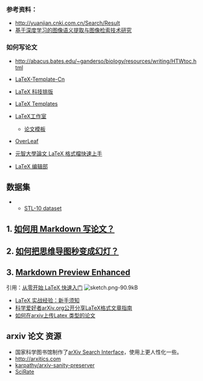 
### 参考资料：
- http://yuanjian.cnki.com.cn/Search/Result
- [基于深度学习的图像语义提取与图像检索技术研究](http://cdmd.cnki.com.cn/Article/CDMD-10255-1016707648.htm)

### 如何写论文

- http://abacus.bates.edu/~ganderso/biology/resources/writing/HTWtoc.html

- [LaTeX-Template-Cn](https://github.com/DeathKing/LaTeX-Template-Cn)
- [LaTeX 科技排版](http://math.ecnu.edu.cn/~latex/)
- [LaTeX Templates](http://www.latextemplates.com/)
- [LaTeX工作室](http://www.latexstudio.net/)
    - [论文模板](http://www.latexstudio.net/archives/category/latex-templates/thesis-template)
- [OverLeaf](https://www.overleaf.com/latex/templates/)

- [元智大學論文 LaTeX 格式檔快速上手](http://exciton.eo.yzu.edu.tw/~lab/latex/howto_yzu_thesis.html)
- [ LaTeX 编辑部](http://www.latexstudio.net/hulatex/tutorial/ChineseBase.htm)

## 数据集
- - [STL-10 dataset](http://cs.stanford.edu/~acoates/stl10/)

## 1. [如何用 Markdown 写论文？](https://zhuanlan.zhihu.com/p/31690364?edition=yidianzixun&utm_source=yidianzixun&yidian_docid=0HqVqEJV&yidian_s=9&yidian_appid=yidian)

## 2. [如何把思维导图秒变成幻灯？](https://www.jianshu.com/p/f274cad20914)

## 3. [Markdown Preview Enhanced](https://shd101wyy.github.io/markdown-preview-enhanced/#/zh-cn/)

引用：[从零开始 LaTeX 快速入门](http://liuchengxu.org/blog-cn/posts/quick-latex/)
![sketch.png-90.9kB](http://static.zybuluo.com/xinet/2pbqsb76nsqtrkqn5gx9wrmd/sketch.png)

- [LaTeX 实战经验：新手须知](http://blog.csdn.net/simple_the_best/article/details/51244631)
- [科学爱好者arXiv.org公开分享LaTeX格式文章指南](http://blog.csdn.net/stereohomology/article/details/37657027)
- [如何在arxiv上传Latex 类型的论文](http://blog.csdn.net/chen_li_yan/article/details/78378969)

## arxiv 论文 资源
- 国家科学图书馆制作了[arXiv Search Interface](http://arxivsi.las.ac.cn/home.htm?locale=zh_CN)，使用上更人性化一些。
- http://arxitics.com
- [karpathy/arxiv-sanity-preserver](https://github.com/karpathy/arxiv-sanity-preserver)
- [SciRate](https://scirate.com/)

